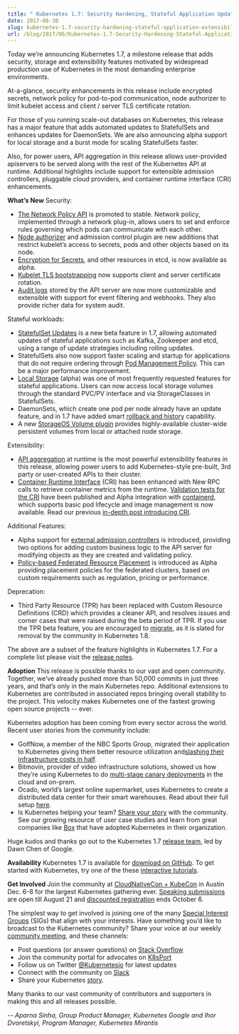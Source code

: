 ```yaml
---
title: " Kubernetes 1.7: Security Hardening, Stateful Application Updates and Extensibility "
date: 2017-06-30
slug: kubernetes-1.7-security-hardening-stateful-application-extensibility-updates
url: /blog/2017/06/Kubernetes-1.7-Security-Hardening-Stateful-Application-Extensibility-Updates
---
```

Today we’re announcing Kubernetes 1.7, a milestone release that adds security, storage and extensibility features motivated by widespread production use of Kubernetes in the most demanding enterprise environments.&nbsp;

At-a-glance, security enhancements in this release include encrypted secrets, network policy for pod-to-pod communication, node authorizer to limit kubelet access and client / server TLS certificate rotation.&nbsp;

For those of you running scale-out databases on Kubernetes, this release has a major feature that adds automated updates to StatefulSets and enhances updates for DaemonSets. We are also announcing alpha support for local storage and a burst mode for scaling StatefulSets faster.&nbsp;

Also, for power users, API aggregation in this release allows user-provided apiservers to be served along with the rest of the Kubernetes API at runtime. Additional highlights include support for extensible admission controllers, pluggable cloud providers, and container runtime interface (CRI) enhancements.

**What’s New**
Security:

- [The Network Policy API](/docs/concepts/services-networking/network-policies/) is promoted to stable. Network policy, implemented through a network plug-in, allows users to set and enforce rules governing which pods can communicate with each other.&nbsp;
- [Node authorizer](/docs/reference/access-authn-authz/node/) and admission control plugin are new additions that restrict kubelet’s access to secrets, pods and other objects based on its node.
- [Encryption for Secrets](/docs/tasks/administer-cluster/encrypt-data/), and other resources in etcd, is now available as alpha.&nbsp;
- [Kubelet TLS bootstrapping](/docs/admin/kubelet-tls-bootstrapping/) now supports client and server certificate rotation.
- [Audit logs](/docs/tasks/debug-application-cluster/audit/) stored by the API server are now more customizable and extensible with support for event filtering and webhooks. They also provide richer data for system audit.

Stateful workloads:

- [StatefulSet Updates](/docs/tutorials/stateful-application/basic-stateful-set/#updating-statefulsets) is a new beta feature in 1.7, allowing automated updates of stateful applications such as Kafka, Zookeeper and etcd, using a range of update strategies including rolling updates.
- StatefulSets also now support faster scaling and startup for applications that do not require ordering through [Pod Management Policy](/docs/concepts/workloads/controllers/statefulset/#pod-management-policies). This can be a major performance improvement.&nbsp;
- [Local Storage](/docs/concepts/storage/volumes/#local) (alpha) was one of most frequently requested features for stateful applications. Users can now access local storage volumes through the standard PVC/PV interface and via StorageClasses in StatefulSets.
- DaemonSets, which create one pod per node already have an update feature, and in 1.7 have added smart [rollback and history](/docs/tasks/manage-daemon/rollback-daemon-set/) capability.
- A new [StorageOS Volume plugin](/docs/concepts/storage/volumes/#storageos) provides highly-available cluster-wide persistent volumes from local or attached node storage.

Extensibility:

- [API aggregation](/docs/concepts/api-extension/apiserver-aggregation/) at runtime is the most powerful extensibility features in this release, allowing power users to add Kubernetes-style pre-built, 3rd party or user-created APIs to their cluster.
- [Container Runtime Interface](https://github.com/kubernetes/community/blob/master/contributors/devel/container-runtime-interface.md) (CRI) has been enhanced with New RPC calls to retrieve container metrics from the runtime. [Validation tests for the CRI](https://github.com/kubernetes/community/blob/master/contributors/devel/cri-validation.md) have been published and Alpha integration with [containerd](http://containerd.io/), which supports basic pod lifecycle and image management is now available. Read our previous [in-depth post introducing CRI](https://kubernetes.io/blog/2016/12/container-runtime-interface-cri-in-kubernetes).

Additional Features:

- Alpha support for [external admission controllers](/docs/reference/access-authn-authz/extensible-admission-controllers/) is introduced, providing two options for adding custom business logic to the API server for modifying objects as they are created and validating policy.&nbsp;
- [Policy-based Federated Resource Placement](/docs/tasks/federation/set-up-placement-policies-federation/) is introduced as Alpha providing placement policies for the federated clusters, based on custom requirements such as regulation, pricing or performance.

Deprecation:&nbsp;


- Third Party Resource (TPR) has been replaced with Custom Resource Definitions (CRD) which provides a cleaner API, and resolves issues and corner cases that were raised during the beta period of TPR. If you use the TPR beta feature, you are encouraged to [migrate](/docs/tasks/access-kubernetes-api/migrate-third-party-resource/), as it is slated for removal by the community in Kubernetes 1.8.

The above are a subset of the feature highlights in Kubernetes 1.7. For a complete list please visit the [release notes](https://github.com/kubernetes/kubernetes/blob/master/CHANGELOG.md#v170).

**Adoption**
This release is possible thanks to our vast and open community. Together, we’ve already pushed more than 50,000 commits in just three years, and that’s only in the main Kubernetes repo. Additional extensions to Kubernetes are contributed in associated repos bringing overall stability to the project. This velocity makes Kubernetes one of the fastest growing open source projects -- ever.&nbsp;

Kubernetes adoption has been coming from every sector across the world. Recent user stories from the community include:&nbsp;


- GolfNow, a member of the NBC Sports Group, migrated their application to Kubernetes giving them better resource utilization and[slashing their infrastructure costs in half](https://kubernetes.io/case-studies/golfnow).
- Bitmovin, provider of video infrastructure solutions, showed us how they’re using Kubernetes to do [multi-stage canary deployments](https://kubernetes.io/blog/2017/04/multi-stage-canary-deployments-with-kubernetes-in-the-cloud-onprem) in the cloud and on-prem.
- Ocado, world’s largest online supermarket, uses Kubernetes to create a distributed data center for their smart warehouses. Read about their full setup [here](http://ocadotechnology.com/blog/creating-a-distributed-data-centre-architecture-using-kubernetes-and-containers/).
- Is Kubernetes helping your team? [Share your story](https://docs.google.com/a/google.com/forms/d/e/1FAIpQLScuI7Ye3VQHQTwBASrgkjQDSS5TP0g3AXfFhwSM9YpHgxRKFA/viewform) with the community. See our growing resource of user case studies and learn from great companies like [Box](https://kubernetes.io/case-studies/box) that have adopted Kubernetes in their organization.&nbsp;

Huge kudos and thanks go out to the Kubernetes 1.7 [release team](https://github.com/kubernetes/features/blob/master/release-1.7/release_team.md), led by Dawn Chen of Google.&nbsp;

**Availability**
Kubernetes 1.7 is available for [download on GitHub](https://github.com/kubernetes/kubernetes/releases/tag/v1.7.0). To get started with Kubernetes, try one of the these [interactive tutorials](/docs/tutorials/kubernetes-basics/).&nbsp;

**Get Involved**
Join the community at [CloudNativeCon + KubeCon](http://events.linuxfoundation.org/events/cloudnativecon-and-kubecon-north-america) in Austin Dec. 6-8 for the largest Kubernetes gathering ever. [Speaking submissions](http://events.linuxfoundation.org/events/cloudnativecon-and-kubecon-north-america/program/cfp) are open till August 21 and [discounted registration](https://www.regonline.com/registration/Checkin.aspx?EventID=1903774&_ga=2.224109086.464556664.1498490094-1623727562.1496428006) ends October 6.

The simplest way to get involved is joining one of the many [Special Interest Groups](https://github.com/kubernetes/community/blob/master/sig-list.md) (SIGs) that align with your interests. Have something you’d like to broadcast to the Kubernetes community? Share your voice at our weekly [community meeting](https://github.com/kubernetes/community/blob/master/communication.md#weekly-meeting), and these channels:


- Post questions (or answer questions) on [Stack Overflow](http://stackoverflow.com/questions/tagged/kubernetes)
- Join the community portal for advocates on [K8sPort](http://k8sport.org/)
- Follow us on Twitter [@Kubernetesio](https://twitter.com/kubernetesio) for latest updates
- Connect with the community on [Slack](http://slack.k8s.io/)
- Share your Kubernetes [story](https://docs.google.com/a/linuxfoundation.org/forms/d/e/1FAIpQLScuI7Ye3VQHQTwBASrgkjQDSS5TP0g3AXfFhwSM9YpHgxRKFA/viewform).&nbsp;

Many thanks to our vast community of contributors and supporters in making this and all releases possible.


_-- Aparna Sinha, Group Product Manager, Kubernetes Google and Ihor Dvoretskyi, Program Manager, Kubernetes Mirantis_
